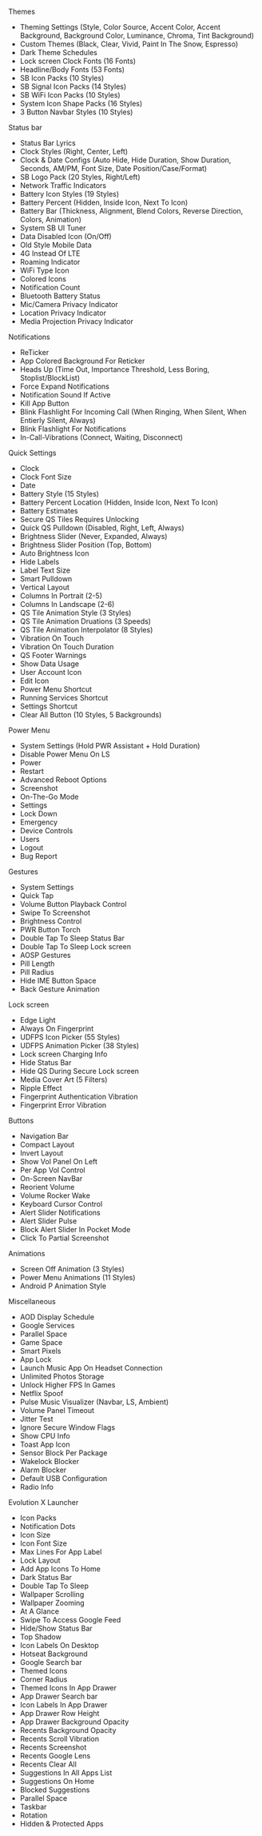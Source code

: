 Themes

- Theming Settings (Style, Color Source, Accent Color, Accent Background, Background Color, Luminance, Chroma, Tint Background)
- Custom Themes (Black, Clear, Vivid, Paint In The Snow, Espresso)
- Dark Theme Schedules
- Lock screen Clock Fonts (16 Fonts)
- Headline/Body Fonts (53 Fonts)
- SB Icon Packs (10 Styles)
- SB Signal Icon Packs (14 Styles)
- SB WiFi Icon Packs (10 Styles)
- System Icon Shape Packs (16 Styles)
- 3 Button Navbar Styles (10 Styles)

Status bar

- Status Bar Lyrics
- Clock Styles (Right, Center, Left)
- Clock & Date Configs (Auto Hide, Hide Duration, Show Duration, Seconds, AM/PM, Font Size, Date Position/Case/Format)
- SB Logo Pack (20 Styles, Right/Left)
- Network Traffic Indicators
- Battery Icon Styles (19 Styles)
- Battery Percent (Hidden, Inside Icon, Next To Icon)
- Battery Bar (Thickness, Alignment, Blend Colors, Reverse Direction, Colors, Animation)
- System SB UI Tuner
- Data Disabled Icon (On/Off)
- Old Style Mobile Data
- 4G Instead Of LTE
- Roaming Indicator
- WiFi Type Icon
- Colored Icons
- Notification Count
- Bluetooth Battery Status
- Mic/Camera Privacy Indicator
- Location Privacy Indicator
- Media Projection Privacy Indicator

Notifications

- ReTicker
- App Colored Background For Reticker
- Heads Up (Time Out, Importance Threshold, Less Boring, Stoplist/BlockList)
- Force Expand Notifications
- Notification Sound If Active
- Kill App Button
- Blink Flashlight For Incoming Call (When Ringing, When Silent, When Entierly Silent, Always)
- Blink Flashlight For Notifications
- In-Call-Vibrations (Connect, Waiting, Disconnect)

Quick Settings

- Clock
- Clock Font Size
- Date
- Battery Style (15 Styles)
- Battery Percent Location (Hidden, Inside Icon, Next To Icon)
- Battery Estimates
- Secure QS Tiles Requires Unlocking
- Quick QS Pulldown (Disabled, Right, Left, Always)
- Brightness Slider (Never, Expanded, Always)
- Brightness Slider Position (Top, Bottom)
- Auto Brightness Icon
- Hide Labels
- Label Text Size
- Smart Pulldown
- Vertical Layout
- Columns In Portrait (2-5)
- Columns In Landscape (2-6)
- QS Tile Animation Style (3 Styles)
- QS Tile Animation Druations (3 Speeds)
- QS Tile Animation Interpolator (8 Styles)
- Vibration On Touch
- Vibration On Touch Duration
- QS Footer Warnings
- Show Data Usage
- User Account Icon
- Edit Icon
- Power Menu Shortcut
- Running Services Shortcut
- Settings Shortcut
- Clear All Button (10 Styles, 5 Backgrounds)

Power Menu

- System Settings (Hold PWR Assistant + Hold Duration)
- Disable Power Menu On LS
- Power
- Restart
- Advanced Reboot Options
- Screenshot
- On-The-Go Mode
- Settings
- Lock Down
- Emergency
- Device Controls
- Users
- Logout
- Bug Report

Gestures

- System Settings
- Quick Tap
- Volume Button Playback Control
- Swipe To Screenshot
- Brightness Control
- PWR Button Torch
- Double Tap To Sleep Status Bar
- Double Tap To Sleep Lock screen
- AOSP Gestures
- Pill Length
- Pill Radius
- Hide IME Button Space
- Back Gesture Animation

Lock screen

- Edge Light
- Always On Fingerprint
- UDFPS Icon Picker (55 Styles)
- UDFPS Animation Picker (38 Styles)
- Lock screen Charging Info
- Hide Status Bar
- Hide QS During Secure Lock screen
- Media Cover Art (5 Filters)
- Ripple Effect
- Fingerprint Authentication Vibration
- Fingerprint Error Vibration

Buttons

- Navigation Bar
- Compact Layout
- Invert Layout
- Show Vol Panel On Left
- Per App Vol Control
- On-Screen NavBar
- Reorient Volume
- Volume Rocker Wake
- Keyboard Cursor Control
- Alert Slider Notifications
- Alert Slider Pulse
- Block Alert Slider In Pocket Mode
- Click To Partial Screenshot

Animations

- Screen Off Animation (3 Styles)
- Power Menu Animations (11 Styles)
- Android P Animation Style

Miscellaneous

- AOD Display Schedule
- Google Services
- Parallel Space
- Game Space
- Smart Pixels
- App Lock
- Launch Music App On Headset Connection
- Unlimited Photos Storage
- Unlock Higher FPS In Games
- Netflix Spoof
- Pulse Music Visualizer (Navbar, LS, Ambient)
- Volume Panel Timeout
- Jitter Test
- Ignore Secure Window Flags
- Show CPU Info
- Toast App Icon
- Sensor Block Per Package
- Wakelock Blocker
- Alarm Blocker
- Default USB Configuration
- Radio Info

Evolution X Launcher

- Icon Packs
- Notification Dots
- Icon Size
- Icon Font Size
- Max Lines For App Label
- Lock Layout
- Add App Icons To Home
- Dark Status Bar
- Double Tap To Sleep
- Wallpaper Scrolling
- Wallpaper Zooming
- At A Glance
- Swipe To Access Google Feed
- Hide/Show Status Bar
- Top Shadow
- Icon Labels On Desktop
- Hotseat Background
- Google Search bar
- Themed Icons
- Corner Radius
- Themed Icons In App Drawer
- App Drawer Search bar
- Icon Labels In App Drawer
- App Drawer Row Height
- App Drawer Background Opacity
- Recents Background Opacity
- Recents Scroll Vibration
- Recents Screenshot
- Recents Google Lens
- Recents Clear All
- Suggestions In All Apps List
- Suggestions On Home
- Blocked Suggestions
- Parallel Space
- Taskbar
- Rotation
- Hidden & Protected Apps
